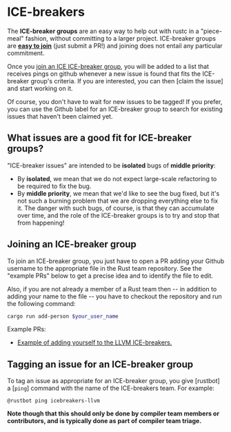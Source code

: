 # ICE-breakers

The **ICE-breaker groups** are an easy way to help out with rustc in a
"piece-meal" fashion, without committing to a larger project.
ICE-breaker groups are **[easy to join](#join)** (just submit a PR!)
and joining does not entail any particular commitment.

Once you [join an ICE ICE-breaker group](#join), you will be added to
a list that receives pings on github whenever a new issue is found
that fits the ICE-breaker group's criteria. If you are interested, you
can then [claim the issue] and start working on it.

Of course, you don't have to wait for new issues to be tagged! If you
prefer, you can use the Github label for an ICE-breaker group to
search for existing issues that haven't been claimed yet.

## What issues are a good fit for ICE-breaker groups?

"ICE-breaker issues" are intended to be **isolated** bugs of **middle
priority**:

- By **isolated**, we mean that we do not expect large-scale refactoring
  to be required to fix the bug.
- By **middle priority**, we mean that we'd like to see the bug fixed,
  but it's not such a burning problem that we are dropping everything
  else to fix it. The danger with such bugs, of course, is that they
  can accumulate over time, and the role of the ICE-breaker groups is
  to try and stop that from happening!

<a name="join"></a>

## Joining an ICE-breaker group

To join an ICE-breaker group, you just have to open a PR adding your
Github username to the appropriate file in the Rust team  repository.
See the "example PRs" below to get a precise idea and to identify the
file to edit.

Also, if you are not already a member of a Rust team then -- in addition
to adding your name to the file -- you have to checkout the repository and
run the following command:

```bash
cargo run add-person $your_user_name
```

Example PRs:

* [Example of adding yourself to the LLVM ICE-breakers.](https://github.com/rust-lang/team/pull/140)

## Tagging an issue for an ICE-breaker group

To tag an issue as appropriate for an ICE-breaker group, you give
[rustbot] a [`ping`] command with the name of the ICE-breakers
team. For example:

```text
@rustbot ping icebreakers-llvm
```

**Note though that this should only be done by compiler team members
or contributors, and is typically done as part of compiler team
triage.**

